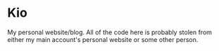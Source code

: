 # Kio
My personal website/blog. All of the code here is probably stolen from either my main account's personal website or some other person.
